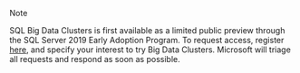 > [!NOTE]
> SQL Big Data Clusters is first available as a limited public preview through the SQL Server 2019
Early Adoption Program. To request access, register [here](https://aka.ms/eapsignup), and specify your interest to try Big Data Clusters. Microsoft will triage all requests and respond as soon as possible.
